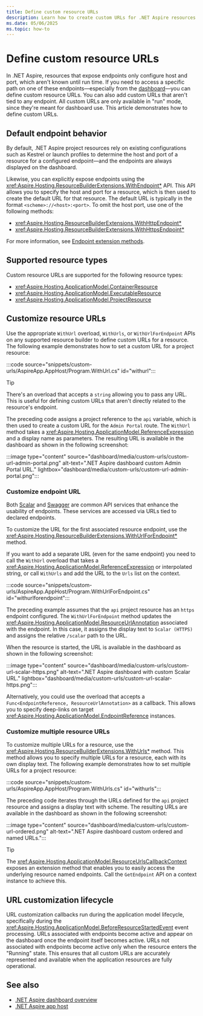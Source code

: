 ```yaml
---
title: Define custom resource URLs
description: Learn how to create custom URLs for .NET Aspire resources.
ms.date: 05/06/2025
ms.topic: how-to
---
```


# Define custom resource URLs

In .NET Aspire, resources that expose endpoints only configure host and port, which aren't known until run time. If you need to access a specific path on one of these endpoints—especially from the [dashboard](dashboard/overview.md)—you can define custom resource URLs. You can also add custom URLs that aren't tied to any endpoint. All custom URLs are only available in "run" mode, since they're meant for dashboard use. This article demonstrates how to define custom URLs.

## Default endpoint behavior

By default, .NET Aspire project resources rely on existing configurations such as Kestrel or launch profiles to determine the host and port of a resource for a configured endpoint—and the endpoints are always displayed on the dashboard.

Likewise, you can explicitly expose endpoints using the <xref:Aspire.Hosting.ResourceBuilderExtensions.WithEndpoint*> API. This API allows you to specify the host and port for a resource, which is then used to create the default URL for that resource. The default URL is typically in the format `<scheme>://<host>:<port>`. To omit the host port, use one of the following methods:

- <xref:Aspire.Hosting.ResourceBuilderExtensions.WithHttpEndpoint*>
- <xref:Aspire.Hosting.ResourceBuilderExtensions.WithHttpsEndpoint*>

For more information, see [Endpoint extension methods](networking-overview.md#endpoint-extension-methods).

## Supported resource types

Custom resource URLs are supported for the following resource types:

- <xref:Aspire.Hosting.ApplicationModel.ContainerResource>
- <xref:Aspire.Hosting.ApplicationModel.ExecutableResource>
- <xref:Aspire.Hosting.ApplicationModel.ProjectResource>

## Customize resource URLs

Use the appropriate `WithUrl` overload, `WithUrls`, or `WithUrlForEndpoint` APIs on any supported resource builder to define custom URLs for a resource. The following example demonstrates how to set a custom URL for a project resource:

:::code source="snippets/custom-urls/AspireApp.AppHost/Program.WithUrl.cs" id="withurl":::

> [!TIP]
> There's an overload that accepts a `string` allowing you to pass any URL. This is useful for defining custom URLs that aren't directly related to the resource's endpoint.

The preceding code assigns a project reference to the `api` variable, which is then used to create a custom URL for the `Admin Portal` route. The `WithUrl` method takes a <xref:Aspire.Hosting.ApplicationModel.ReferenceExpression> and a display name as parameters. The resulting URL is available in the dashboard as shown in the following screenshot:

:::image type="content" source="dashboard/media/custom-urls/custom-url-admin-portal.png" alt-text=".NET Aspire dashboard custom Admin Portal URL." lightbox="dashboard/media/custom-urls/custom-url-admin-portal.png":::

### Customize endpoint URL

Both [Scalar](https://scalar.com/) and [Swagger](https://swagger.io/tools/swagger-ui/) are common API services that enhance the usability of endpoints. These services are accessed via URLs tied to declared endpoints.

To customize the URL for the first associated resource endpoint, use the <xref:Aspire.Hosting.ResourceBuilderExtensions.WithUrlForEndpoint*> method.

If you want to add a separate URL (even for the same endpoint) you need to call the `WithUrl` overload that takes a <xref:Aspire.Hosting.ApplicationModel.ReferenceExpression> or interpolated string, or call `WithUrls` and add the URL to the `Urls` list on the context.

:::code source="snippets/custom-urls/AspireApp.AppHost/Program.WithUrlForEndpoint.cs" id="withurlforendpoint":::

The preceding example assumes that the `api` project resource has an `https` endpoint configured. The `WithUrlForEndpoint` method updates the <xref:Aspire.Hosting.ApplicationModel.ResourceUrlAnnotation> associated with the endpoint. In this case, it assigns the display text to `Scalar (HTTPS)` and assigns the relative `/scalar` path to the URL.

When the resource is started, the URL is available in the dashboard as shown in the following screenshot:

:::image type="content" source="dashboard/media/custom-urls/custom-url-scalar-https.png" alt-text=".NET Aspire dashboard with custom Scalar URL." lightbox="dashboard/media/custom-urls/custom-url-scalar-https.png":::

Alternatively, you could use the overload that accepts a `Func<EndpointReference, ResourceUrlAnnotation>` as a callback. This allows you to specify deep-links on target <xref:Aspire.Hosting.ApplicationModel.EndpointReference> instances.

### Customize multiple resource URLs

To customize multiple URLs for a resource, use the <xref:Aspire.Hosting.ResourceBuilderExtensions.WithUrls*> method. This method allows you to specify multiple URLs for a resource, each with its own display text. The following example demonstrates how to set multiple URLs for a project resource:

:::code source="snippets/custom-urls/AspireApp.AppHost/Program.WithUrls.cs" id="withurls":::

The preceding code iterates through the URLs defined for the `api` project resource and assigns a display text with scheme. The resulting URLs are available in the dashboard as shown in the following screenshot:

:::image type="content" source="dashboard/media/custom-urls/custom-url-ordered.png" alt-text=".NET Aspire dashboard custom ordered and named URLs.":::

> [!TIP]
> The <xref:Aspire.Hosting.ApplicationModel.ResourceUrlsCallbackContext> exposes an extension method that enables you to easily access the underlying resource named endpoints. Call the `GetEndpoint` API on a context instance to achieve this.

## URL customization lifecycle

URL customization callbacks run during the application model lifecycle, specifically during the <xref:Aspire.Hosting.ApplicationModel.BeforeResourceStartedEvent> event processing. URLs associated with endpoints become active and appear on the dashboard once the endpoint itself becomes active. URLs not associated with endpoints become active only when the resource enters the "Running" state. This ensures that all custom URLs are accurately represented and available when the application resources are fully operational.

## See also

- [.NET Aspire dashboard overview](dashboard/overview.md)
- [.NET Aspire app host](app-host-overview.md)
